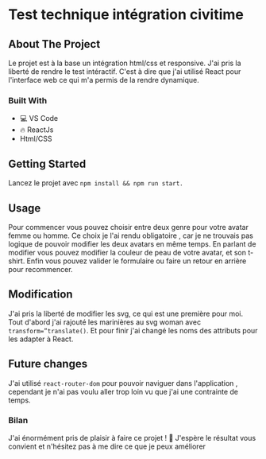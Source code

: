 # Test technique intégration civitime

## About The Project
Le projet est à la base un intégration html/css et responsive.
J'ai pris la liberté de rendre le test intéractif. 
C'est à dire que j'ai utilisé React pour l'interface web ce qui m'a permis de la rendre dynamique. 

### Built With
* 💻 VS Code
* 🔥 ReactJs 
* Html/CSS

## Getting Started
Lancez le projet avec  `npm install && npm run start.`

## Usage
Pour commencer vous pouvez choisir entre deux genre pour votre avatar femme ou homme. 
Ce choix je l'ai rendu obligatoire , car je ne trouvais pas logique de pouvoir modifier les deux avatars en même temps.
En parlant de modifier vous pouvez modifier la couleur de peau de votre avatar, et son t-shirt.
Enfin vous pouvez valider le formulaire ou faire un retour en arrière pour recommencer.


## Modification
J'ai pris la liberté de modifier les svg, ce qui est une première pour moi.
Tout d'abord j'ai rajouté les marinières au svg woman avec `transform=”translate()`.
Et pour finir j'ai changé les noms des attributs pour les adapter à React.

## Future changes
J'ai utilisé `react-router-dom` pour pouvoir naviguer dans l'application ,
cependant je n'ai pas voulu aller trop loin vu que j'ai une contrainte de temps.

### Bilan
J'ai énormément pris de plaisir à faire ce projet ! 🙂
J'espère le résultat vous convient et n'hésitez pas à me dire ce que je peux améliorer


